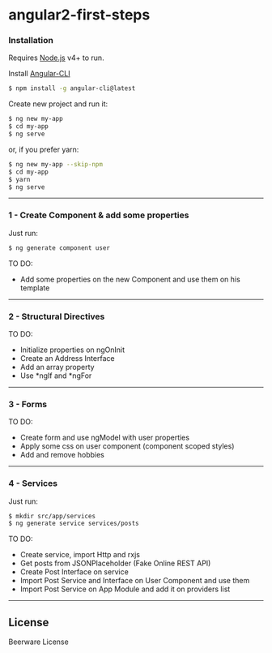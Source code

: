 # angular2-first-steps


### Installation

Requires [Node.js](https://nodejs.org/) v4+ to run.

Install [Angular-CLI](https://github.com/angular/angular-cli)

```sh
$ npm install -g angular-cli@latest
```

Create new project and run it:

```sh
$ ng new my-app
$ cd my-app
$ ng serve
```

or, if you prefer yarn:

```sh
$ ng new my-app --skip-npm
$ cd my-app
$ yarn
$ ng serve
```

----

### 1 - Create Component & add some properties

Just run:

```sh
$ ng generate component user
```

TO DO:
* Add some properties on the new Component and use them on his template

----

### 2 - Structural Directives

TO DO:
* Initialize properties on ngOnInit
* Create an Address Interface
* Add an array property
* Use *ngIf and *ngFor

----

### 3 - Forms

TO DO:
* Create form and use ngModel with user properties
* Apply some css on user component (component scoped styles)
* Add and remove hobbies

----

### 4 - Services

Just run:

```sh
$ mkdir src/app/services
$ ng generate service services/posts
```

TO DO:
* Create service, import Http and rxjs
* Get posts from JSONPlaceholder (Fake Online REST API)
* Create Post Interface on service
* Import Post Service and Interface on User Component and use them
* Import Post Service on App Module and add it on providers list

----

License
----
Beerware License
